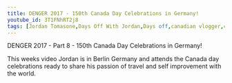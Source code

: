 ```yaml
---
title: DENGER 2017 - 150th Canada Day Celebrations in Germany!
youtube_id: 3T1FNhRT2j8
tags: [Jordan Tomasone,Days Off With Jordan,Days off,canadian vlogger,canadian travel vlogger,inspirational content,europe travel,europe travel 2017,traveling europe,denmark,DENGER 2017,germany travel trip 2017,canada 150 celebration in berlin,canada day,canada day in germany,canada day 150th in berlin,canada 150 in germany,experience germany,europe travel vlog,europe travel vlog 2017,canadian visits berlin,canada day in berlin,canada day in berlin experience]
---
```

DENGER 2017 - Part 8 - 150th Canada Day Celebrations in Germany!

This weeks video Jordan is in Berlin Germany and attends the Canada day celebrations ready to share his passion of travel and self improvement with the world.
